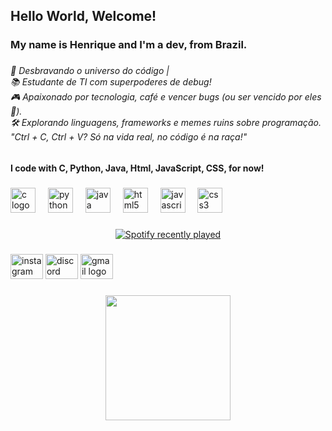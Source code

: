 <h2 align="left">Hello World, Welcome!</h2>

###

<h3 align="left">My name is Henrique and I'm a dev, from Brazil.</h3>

###

<h6 align="left">🚀 Desbravando o universo do código | <br>📚 Estudante de TI com superpoderes de debug!<br>🎮 Apaixonado por tecnologia, café e vencer bugs (ou ser vencido por eles 🤷).<br>🛠️ Explorando linguagens, frameworks e memes ruins sobre programação.<br>"Ctrl + C, Ctrl + V? Só na vida real, no código é na raça!"</h6>

###

<h4 align="left">I code with C, Python, Java, Html, JavaScript, CSS, for now!</h4>

###

<div align="left">
  <img src="https://cdn.jsdelivr.net/gh/devicons/devicon/icons/c/c-original.svg" height="40" alt="c logo"  />
  <img width="12" />
  <img src="https://cdn.jsdelivr.net/gh/devicons/devicon/icons/python/python-original.svg" height="40" alt="python logo"  />
  <img width="12" />
  <img src="https://cdn.jsdelivr.net/gh/devicons/devicon/icons/java/java-original.svg" height="40" alt="java logo"  />
  <img width="12" />
  <img src="https://cdn.jsdelivr.net/gh/devicons/devicon/icons/html5/html5-original.svg" height="40" alt="html5 logo"  />
  <img width="12" />
  <img src="https://cdn.jsdelivr.net/gh/devicons/devicon/icons/javascript/javascript-original.svg" height="40" alt="javascript logo"  />
  <img width="12" />
  <img src="https://cdn.jsdelivr.net/gh/devicons/devicon/icons/css3/css3-original.svg" height="40" alt="css3 logo"  />
</div>

###

<div align="center">
  <a href="https://open.spotify.com/user/ftqj91ypx0h8dnlst1h372za6">
    <img src="https://spotify-recently-played-readme.vercel.app/api?user=ftqj91ypx0h8dnlst1h372za6&count=5&unique=false" alt="Spotify recently played"  />
  </a>
</div>

###

<div align="left">
  <img src="https://raw.githubusercontent.com/maurodesouza/profile-readme-generator/master/src/assets/icons/social/instagram/default.svg" width="52" height="40" alt="instagram logo"  />
  <img src="https://raw.githubusercontent.com/maurodesouza/profile-readme-generator/master/src/assets/icons/social/discord/default.svg" width="52" height="40" alt="discord logo"  />
  <img src="https://raw.githubusercontent.com/maurodesouza/profile-readme-generator/master/src/assets/icons/social/gmail/default.svg" width="52" height="40" alt="gmail logo"  />
</div>

###

<div align="center">
  <img height="200" src="https://media1.giphy.com/media/v1.Y2lkPTc5MGI3NjExOWE2aDZ3cHZ6Z2d0azJlbGVzYmdlejZ5bGlxZTFzOWVoNDk1emR1ayZlcD12MV9pbnRlcm5hbF9naWZfYnlfaWQmY3Q9Zw/I0nfwBouIPBXBy5lXp/giphy.webp"  />
</div>

###